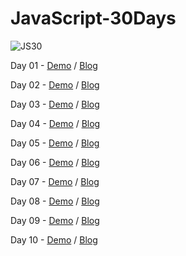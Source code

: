 # JavaScript-30Days

![JS30](https://user-images.githubusercontent.com/47848363/62408642-73c32400-b5fe-11e9-81db-f76a14243ac9.png)

Day 01 - [Demo](https://misty1636.github.io/JavaScript-30Days/01%20-%20JavaScript%20Drum%20Kit/) / [Blog](https://medium.com/@Misty1636/javascript-30-day-1-3272b948c129)

Day 02 - [Demo](https://misty1636.github.io/JavaScript-30Days/02%20-%20JS%20and%20CSS%20Clock/) / [Blog](https://medium.com/@Misty1636/javascript-30-day-2-8d95b09cbb32)

Day 03 - [Demo](https://misty1636.github.io/JavaScript-30Days/03%20-%20CSS%20Variables/) / [Blog](https://medium.com/@Misty1636/javascript-30-day-3-b14ac5f95881)

Day 04 - [Demo](https://misty1636.github.io/JavaScript-30Days/04%20-%20Array%20Cardio%20Day%201/) / [Blog](https://medium.com/@Misty1636/javascript-30-day-4-d58ecce35ac1)

Day 05 - [Demo](https://misty1636.github.io/JavaScript-30Days/05%20-%20Flex%20Panel%20Gallery/) / [Blog](https://medium.com/@Misty1636/javascript-30-day-5-84df8bc66f8c)

Day 06 - [Demo](https://misty1636.github.io/JavaScript-30Days/06%20-%20Type%20Ahead/) / [Blog](https://medium.com/@Misty1636/javascript-30-day-6-103cacc8c722)

Day 07 - [Demo](https://misty1636.github.io/JavaScript-30Days/07%20-%20Array%20Cardio%20Day%202/) / [Blog](https://medium.com/@Misty1636/javascript-30-day-7-c61bad053654)

Day 08 - [Demo](https://misty1636.github.io/JavaScript-30Days/08%20-%20Fun%20with%20HTML5%20Canvas/) / [Blog](https://medium.com/@Misty1636/javascript-30-day-8-15d03dea0bcb)

Day 09 - [Demo](https://misty1636.github.io/JavaScript-30Days/09%20-%20Dev%20Tools%20Domination/) / [Blog](https://medium.com/@Misty1636/javascript-30-day-9-49500f9dfc4f)

Day 10 - [Demo](https://misty1636.github.io/JavaScript-30Days/10%20-%20Hold%20Shift%20and%20Check%20Checkboxes/) / [Blog](https://medium.com/@Misty1636/javascript-30-day-10-6167df3354d8)

